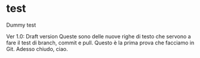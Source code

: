 # test
Dummy test 

Ver 1.0: Draft version
Queste sono delle nuove righe di testo che servono a fare il test di branch, commit e pull.
Questo è la prima prova che facciamo in Git.
Adesso chiudo, ciao.
